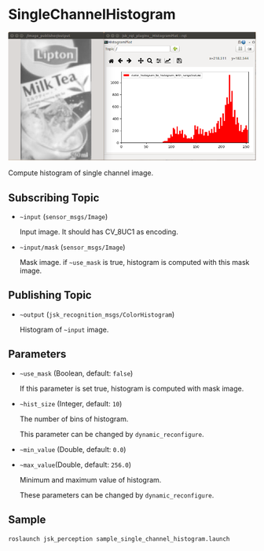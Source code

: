 # SingleChannelHistogram

![](images/single_channel_histogram.png)

Compute histogram of single channel image.

## Subscribing Topic
* `~input` (`sensor_msgs/Image`)

  Input image. It should has CV_8UC1 as encoding.

* `~input/mask` (`sensor_msgs/Image`)

  Mask image. if `~use_mask` is true, histogram is computed with this mask image.


## Publishing Topic
* `~output` (`jsk_recognition_msgs/ColorHistogram`)

  Histogram of `~input` image.


## Parameters
* `~use_mask` (Boolean, default: `false`)

  If this parameter is set true, histogram is computed with mask image.

* `~hist_size` (Integer, default: `10`)

  The number of bins of histogram.

  This parameter can be changed by `dynamic_reconfigure`.

* `~min_value` (Double, default: `0.0`)
* `~max_value`(Double, default: `256.0`)

  Minimum and maximum value of histogram.

  These parameters can be changed by `dynamic_reconfigure`.


## Sample

```bash
roslaunch jsk_perception sample_single_channel_histogram.launch
```
